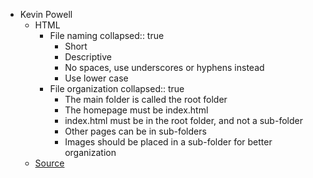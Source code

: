 - Kevin Powell
	- HTML
		- File naming
		  collapsed:: true
			- Short
			- Descriptive
			- No spaces, use underscores or hyphens instead
			- Use lower case
		- File organization
		  collapsed:: true
			- The main folder is called the root folder
			- The homepage must be index.html
			- index.html must be in the root folder, and not a sub-folder
			- Other pages can be in sub-folders
			- Images should be placed in a sub-folder for better organization
	- [Source](https://scrimba.com/html-css-crash-course-c02l)